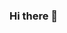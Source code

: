 ### Hi there 👋

<!--
**msavoiu/msavoiu** is a ✨ _special_ ✨ repository because its `README.md` (this file) appears on your GitHub profile.

Here are some ideas to get you started:

- 🔭 I’m currently working on ...
- 🌱 I’m currently learning ...
- 👯 I’m looking to collaborate on ...
- 🤔 I’m looking for help with ...
- 💬 Ask me about ...
- 📫 How to reach me: ...
- Languages:
![python badge](https://img.shields.io/badge/-Python-3776AB?logo=python&logoColor=white)
- 😄 Pronouns: ...
- ⚡ Fun fact: ...
-->
